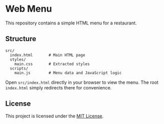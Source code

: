 # Web Menu

This repository contains a simple HTML menu for a restaurant.

## Structure

```
src/
  index.html       # Main HTML page
  styles/
    main.css       # Extracted styles
  scripts/
    main.js        # Menu data and JavaScript logic
```

Open `src/index.html` directly in your browser to view the menu. The root
`index.html` simply redirects there for convenience.

## License

This project is licensed under the [MIT License](LICENSE).
